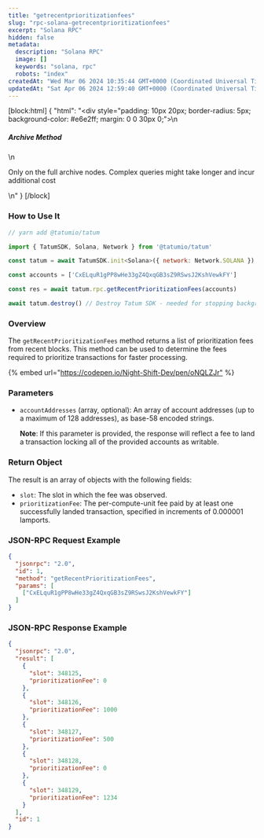 ```yaml
---
title: "getrecentprioritizationfees"
slug: "rpc-solana-getrecentprioritizationfees"
excerpt: "Solana RPC"
hidden: false
metadata: 
  description: "Solana RPC"
  image: []
  keywords: "solana, rpc"
  robots: "index"
createdAt: "Wed Mar 06 2024 10:35:44 GMT+0000 (Coordinated Universal Time)"
updatedAt: "Sat Apr 06 2024 12:59:40 GMT+0000 (Coordinated Universal Time)"
---
```

[block:html]
{
  "html": "<div style=\"padding: 10px 20px; border-radius: 5px; background-color: #e6e2ff; margin: 0 0 30px 0;\">\n  <h5>Archive Method</h5>\n  <p>Only on the full archive nodes. Complex queries might take longer and incur additional cost</p>\n</div>"
}
[/block]


### How to Use It



```javascript
// yarn add @tatumio/tatum

import { TatumSDK, Solana, Network } from '@tatumio/tatum'

const tatum = await TatumSDK.init<Solana>({ network: Network.SOLANA })

const accounts = ['CxELquR1gPP8wHe33gZ4QxqGB3sZ9RSwsJ2KshVewkFY']

const res = await tatum.rpc.getRecentPrioritizationFees(accounts)

await tatum.destroy() // Destroy Tatum SDK - needed for stopping background jobs
```



### Overview

The `getRecentPrioritizationFees` method returns a list of prioritization fees from recent blocks. This method can be used to determine the fees required to prioritize transactions for faster processing.

{% embed url="<https://codepen.io/Night-Shift-Dev/pen/oNQLZJr"> %}

### Parameters

- `accountAddresses` (array, optional): An array of account addresses (up to a maximum of 128 addresses), as base-58 encoded strings.

  **Note**: If this parameter is provided, the response will reflect a fee to land a transaction locking all of the provided accounts as writable.

### Return Object

The result is an array of objects with the following fields:

- `slot`: The slot in which the fee was observed.
- `prioritizationFee`: The per-compute-unit fee paid by at least one successfully landed transaction, specified in increments of 0.000001 lamports.

### JSON-RPC Request Example

```json
{
  "jsonrpc": "2.0", 
  "id": 1,
  "method": "getRecentPrioritizationFees",
  "params": [
    ["CxELquR1gPP8wHe33gZ4QxqGB3sZ9RSwsJ2KshVewkFY"]
  ]
}
```

### JSON-RPC Response Example

```json
{
  "jsonrpc": "2.0",
  "result": [
    {
      "slot": 348125,
      "prioritizationFee": 0
    },
    {
      "slot": 348126,
      "prioritizationFee": 1000
    },
    {
      "slot": 348127,
      "prioritizationFee": 500
    },
    {
      "slot": 348128,
      "prioritizationFee": 0
    },
    {
      "slot": 348129,
      "prioritizationFee": 1234
    }
  ],
  "id": 1
}
```
